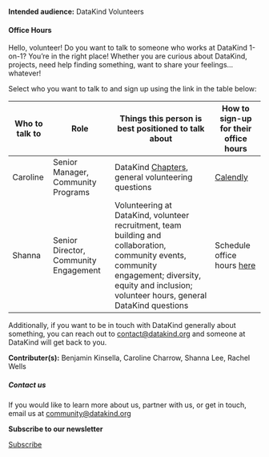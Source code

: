 




**Intended audience:**
DataKind Volunteers






#### Office Hours


Hello, volunteer! Do you want to talk to someone who works at DataKind 1\-on\-1? You’re in the right place! Whether you are curious about DataKind, projects, need help finding something, want to share your feelings… whatever!


Select who you want to talk to and sign up using the link in the table below:




| Who to talk to | Role | Things this person is best positioned to talk about | How to sign\-up for their office hours |
| --- | --- | --- | --- |
| Caroline | Senior Manager, Community Programs | DataKind [Chapters](https://www.datakind.org/about-us/our-chapters/), general volunteering questions | [Calendly](https://calendly.com/caroline-datakind/30min) |
| Shanna | Senior Director, Community Engagement | Volunteering at DataKind, volunteer recruitment, team building and collaboration, community events, community engagement; diversity, equity and inclusion; volunteer hours, general DataKind questions | Schedule office hours [here](https://calendar.google.com/calendar/u/0/appointments/schedules/AcZssZ3OAj7s-WWBLzBtK8e9SSej9XtpWMeB4tIB8gIw-8ffZfF-wdFAJW1p-U7wSxUD4KFQ0W1_3B1S) |


Additionally, if you want to be in touch with DataKind generally about something, you can reach out to contact@datakind.org and someone at DataKind will get back to you.


 **Contributer(s):** Benjamin Kinsella, Caroline Charrow, Shanna Lee, Rachel Wells 







##### Contact us


If you would like to learn more about us, partner with us, or get in touch, email us at community@datakind.org



 
**Subscribe to our newsletter**
  

[Subscribe](https://www.datakind.org/subscribe/)



